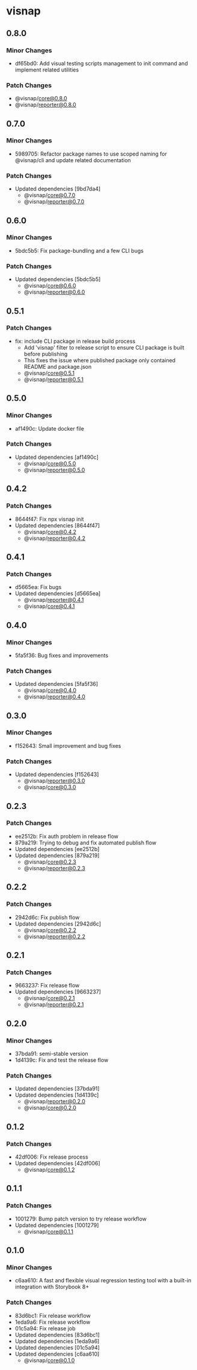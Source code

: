 # visnap

## 0.8.0

### Minor Changes

- df65bd0: Add visual testing scripts management to init command and implement related utilities

### Patch Changes

- @visnap/core@0.8.0
- @visnap/reporter@0.8.0

## 0.7.0

### Minor Changes

- 5989705: Refactor package names to use scoped naming for @visnap/cli and update related documentation

### Patch Changes

- Updated dependencies [9bd7da4]
  - @visnap/core@0.7.0
  - @visnap/reporter@0.7.0

## 0.6.0

### Minor Changes

- 5bdc5b5: Fix package-bundling and a few CLI bugs

### Patch Changes

- Updated dependencies [5bdc5b5]
  - @visnap/core@0.6.0
  - @visnap/reporter@0.6.0

## 0.5.1

### Patch Changes

- fix: include CLI package in release build process
  - Add 'visnap' filter to release script to ensure CLI package is built before publishing
  - This fixes the issue where published package only contained README and package.json
  - @visnap/core@0.5.1
  - @visnap/reporter@0.5.1

## 0.5.0

### Minor Changes

- af1490c: Update docker file

### Patch Changes

- Updated dependencies [af1490c]
  - @visnap/core@0.5.0
  - @visnap/reporter@0.5.0

## 0.4.2

### Patch Changes

- 8644f47: Fix npx visnap init
- Updated dependencies [8644f47]
  - @visnap/core@0.4.2
  - @visnap/reporter@0.4.2

## 0.4.1

### Patch Changes

- d5665ea: Fix bugs
- Updated dependencies [d5665ea]
  - @visnap/reporter@0.4.1
  - @visnap/core@0.4.1

## 0.4.0

### Minor Changes

- 5fa5f36: Bug fixes and improvements

### Patch Changes

- Updated dependencies [5fa5f36]
  - @visnap/core@0.4.0
  - @visnap/reporter@0.4.0

## 0.3.0

### Minor Changes

- f152643: Small improvement and bug fixes

### Patch Changes

- Updated dependencies [f152643]
  - @visnap/reporter@0.3.0
  - @visnap/core@0.3.0

## 0.2.3

### Patch Changes

- ee2512b: Fix auth problem in release flow
- 879a219: Trying to debug and fix automated publish flow
- Updated dependencies [ee2512b]
- Updated dependencies [879a219]
  - @visnap/core@0.2.3
  - @visnap/reporter@0.2.3

## 0.2.2

### Patch Changes

- 2942d6c: Fix publish flow
- Updated dependencies [2942d6c]
  - @visnap/core@0.2.2
  - @visnap/reporter@0.2.2

## 0.2.1

### Patch Changes

- 9663237: Fix release flow
- Updated dependencies [9663237]
  - @visnap/core@0.2.1
  - @visnap/reporter@0.2.1

## 0.2.0

### Minor Changes

- 37bda91: semi-stable version
- 1d4139c: Fix and test the release flow

### Patch Changes

- Updated dependencies [37bda91]
- Updated dependencies [1d4139c]
  - @visnap/reporter@0.2.0
  - @visnap/core@0.2.0

## 0.1.2

### Patch Changes

- 42df006: Fix release process
- Updated dependencies [42df006]
  - @visnap/core@0.1.2

## 0.1.1

### Patch Changes

- 1001279: Bump patch version to try release workflow
- Updated dependencies [1001279]
  - @visnap/core@0.1.1

## 0.1.0

### Minor Changes

- c6aa610: A fast and flexible visual regression testing tool with a built-in integration with Storybook 8+

### Patch Changes

- 83d6bc1: Fix release workflow
- 1eda9a6: Fix release workflow
- 01c5a94: Fix release job
- Updated dependencies [83d6bc1]
- Updated dependencies [1eda9a6]
- Updated dependencies [01c5a94]
- Updated dependencies [c6aa610]
  - @visnap/core@0.1.0

